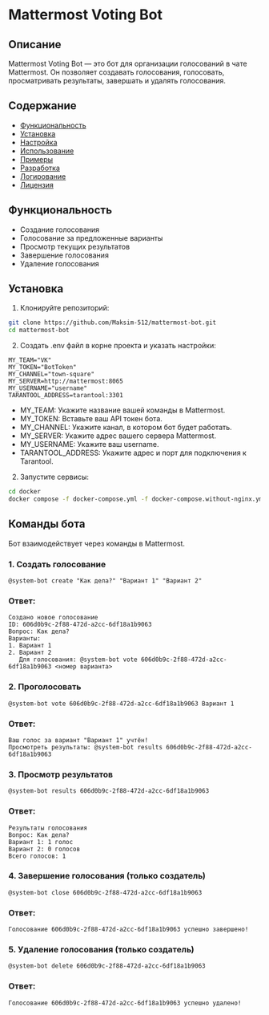 # Mattermost Voting Bot

## Описание

Mattermost Voting Bot — это бот для организации голосований в чате Mattermost. Он позволяет создавать голосования, голосовать, просматривать результаты, завершать и удалять голосования.


## Содержание
- [Функциональность](#функциональность)
- [Установка](#установка)
- [Настройка](#настройка)
- [Использование](#использование)
- [Примеры](#примеры)
- [Разработка](#разработка)
- [Логирование](#логирование)
- [Лицензия](#лицензия)

## Функциональность
- Создание голосования
- Голосование за предложенные варианты
- Просмотр текущих результатов
- Завершение голосования
- Удаление голосования

## Установка

1. Клонируйте репозиторий:
```bash
git clone https://github.com/Maksim-512/mattermost-bot.git
cd mattermost-bot
```

2. Создать .env файл в корне проекта и указать настройки:
```dotenv
MY_TEAM="VK"
MY_TOKEN="BotToken"
MY_CHANNEL="town-square"
MY_SERVER=http://mattermost:8065
MY_USERNAME="username"
TARANTOOL_ADDRESS=tarantool:3301
```

- MY_TEAM: Укажите название вашей команды в Mattermost.
- MY_TOKEN: Вставьте ваш API токен бота.
- MY_CHANNEL: Укажите канал, в котором бот будет работать.
- MY_SERVER: Укажите адрес вашего сервера Mattermost.
- MY_USERNAME: Укажите ваш username.
- TARANTOOL_ADDRESS: Укажите адрес и порт для подключения к Tarantool.

2. Запустите сервисы:
```bash
cd docker
docker compose -f docker-compose.yml -f docker-compose.without-nginx.yml up -d --build
```


## Команды бота

Бот взаимодействует через команды в Mattermost.

### 1. Создать голосование

```text
@system-bot create "Как дела?" "Вариант 1" "Вариант 2"
```

### Ответ:
```text
Создано новое голосование
ID: 606d0b9c-2f88-472d-a2cc-6df18a1b9063
Вопрос: Как дела?
Варианты:
1. Вариант 1
2. Вариант 2
   Для голосования: @system-bot vote 606d0b9c-2f88-472d-a2cc-6df18a1b9063 <номер варианта>
```

### 2. Проголосовать

```text
@system-bot vote 606d0b9c-2f88-472d-a2cc-6df18a1b9063 Вариант 1
```

### Ответ:

```text
Ваш голос за вариант "Вариант 1" учтён!
Просмотреть результаты: @system-bot results 606d0b9c-2f88-472d-a2cc-6df18a1b9063
```


### 3. Просмотр результатов

```text
@system-bot results 606d0b9c-2f88-472d-a2cc-6df18a1b9063
```

### Ответ:

```text
Результаты голосования
Вопрос: Как дела?
Вариант 1: 1 голос
Вариант 2: 0 голосов
Всего голосов: 1
```

### 4. Завершение голосования (только создатель)

```text
@system-bot close 606d0b9c-2f88-472d-a2cc-6df18a1b9063
```

### Ответ:

```text
Голосование 606d0b9c-2f88-472d-a2cc-6df18a1b9063 успешно завершено!
```


### 5. Удаление голосования (только создатель)

```text
@system-bot delete 606d0b9c-2f88-472d-a2cc-6df18a1b9063
```

### Ответ:

```text
Голосование 606d0b9c-2f88-472d-a2cc-6df18a1b9063 успешно удалено!
```

